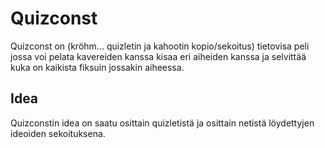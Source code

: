 # Quizconst

Quizconst on (kröhm... quizletin ja kahootin kopio/sekoitus) tietovisa peli jossa voi pelata kavereiden kanssa kisaa eri aiheiden kanssa ja selvittää kuka on kaikista fiksuin jossakin aiheessa.

## Idea

Quizconstin idea on saatu osittain quizletistä ja osittain netistä löydettyjen ideoiden sekoituksena. 
